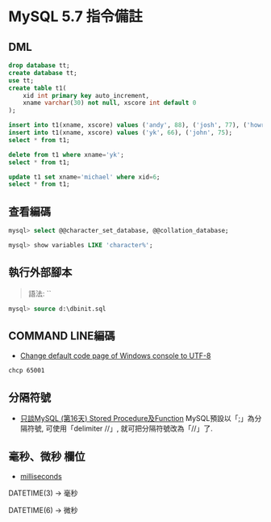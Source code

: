 # MySQL 5.7 指令備註

## DML
```sql
drop database tt;
create database tt;
use tt;
create table t1(
    xid int primary key auto_increment, 
    xname varchar(30) not null, xscore int default 0
);

insert into t1(xname, xscore) values ('andy', 88), ('josh', 77), ('howr', 90), ('tony', 99);
insert into t1(xname, xscore) values ('yk', 66), ('john', 75);
select * from t1;

delete from t1 where xname='yk';
select * from t1;

update t1 set xname='michael' where xid=6;
select * from t1;
```


## 查看編碼
```sql
mysql> select @@character_set_database, @@collation_database;

mysql> show variables LIKE 'character%';
```

## 執行外部腳本
> 語法: ``
```sql
mysql> source d:\dbinit.sql
```


## COMMAND LINE編碼
- [Change default code page of Windows console to UTF-8](https://superuser.com/questions/269818/change-default-code-page-of-windows-console-to-utf-8?utm_medium=organic&utm_source=google_rich_qa&utm_campaign=google_rich_qa)
```
chcp 65001
```

## 分隔符號
- [只談MySQL (第16天) Stored Procedure及Function](https://ithelp.ithome.com.tw/articles/10032363)
MySQL預設以「;」為分隔符號, 可使用「delimiter //」, 就可把分隔符號改為「//」了.


## 毫秒、微秒 欄位
- [milliseconds](https://stackoverflow.com/questions/13344994/mysql-5-6-datetime-doesnt-accept-milliseconds-microseconds?utm_medium=organic&utm_source=google_rich_qa&utm_campaign=google_rich_qa)

DATETIME(3) -> 毫秒

DATETIME(6) -> 微秒